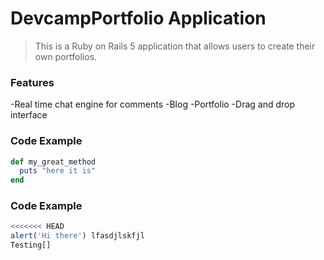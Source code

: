 # DevcampPortfolio Application
> This is a Ruby on Rails 5 application that allows users to create their own portfolios.
### Features

-Real time chat engine for comments
-Blog
-Portfolio
-Drag and drop interface

### Code Example

```ruby
def my_great_method
  puts "here it is"
end
```
### Code Example

```javascript
<<<<<<< HEAD
alert('Hi there') lfasdjlskfjl
Testing[]